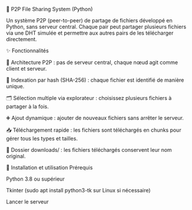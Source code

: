 📂 P2P File Sharing System (Python)

Un système P2P (peer-to-peer) de partage de fichiers développé en Python, sans serveur central. Chaque pair peut partager plusieurs fichiers via une DHT simulée et permettre aux autres pairs de les télécharger directement.

✨ Fonctionnalités

🔗 Architecture P2P : pas de serveur central, chaque nœud agit comme client et serveur.

📑 Indexation par hash (SHA-256) : chaque fichier est identifié de manière unique.

🗂️ Sélection multiple via explorateur : choisissez plusieurs fichiers à partager à la fois.

➕ Ajout dynamique : ajouter de nouveaux fichiers sans arrêter le serveur.

📥 Téléchargement rapide : les fichiers sont téléchargés en chunks pour gérer tous les types et tailles.

📂 Dossier downloads/ : les fichiers téléchargés conservent leur nom original.

🚀 Installation et utilisation
Prérequis

Python 3.8 ou supérieur

Tkinter (sudo apt install python3-tk sur Linux si nécessaire)

Lancer le serveur
